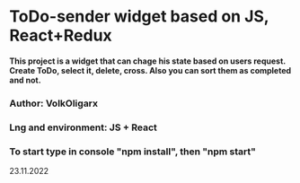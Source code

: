 # ToDo-sender widget based on JS, React+Redux

#### This project is a widget that can chage his state based on users request. Create ToDo, select it, delete, cross. Also you can sort them as completed and not.

### Author: VolkOligarx

### Lng and environment: JS + React

### To start type in console "npm install", then "npm start"


23.11.2022
